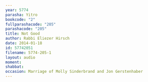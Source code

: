 ```yaml
---
year: 5774
parasha: Yitro
bookcode: "2"
fullparashacode: "205"
parashacode: "205"
title: Not Good
author: Rabbi Eliezer Hirsch
date: 2014-01-18
id: 57742051
filename: 5774-205-1
layout: audio
moment: 
shabbat: 
occasion: Marriage of Molly Sinderbrand and Jon Gerstenhaber
---
```


